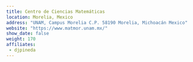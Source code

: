 ```yaml
---
title: Centro de Ciencias Matemáticas
location: Morelia, Mexico
address: "UNAM, Campus Morelia C.P. 58190 Morelia, Michoacán Mexico"
website: "https://www.matmor.unam.mx/"
show_date: false
weight: 170
affiliates:
 - djpineda
---
```

